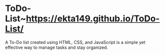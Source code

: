 # ToDo-List~https://ekta149.github.io/ToDo-List/
A To-Do list created using HTML, CSS, and JavaScript is a simple yet effective way to manage tasks and stay organized.
